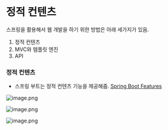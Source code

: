 # 정적 컨텐츠

스프링을 활용해서 웹 개발을 하기 위한 방법은 아래 세가지가 있음.

1. 정적 컨텐츠
2. MVC와 템플릿 엔진
3. API

### 정적 컨텐츠

- 스프링 부트는 정적 컨텐츠 기능을 제공해줌.
[Spring Boot Features](https://docs.spring.io/spring-boot/docs/2.3.1.RELEASE/reference/html/spring-boot-features.html#boot-features-spring-mvc-static-content)

![image.png](attachment:7706aea1-c146-4d33-8054-0d5643569cc9:image.png)

![image.png](attachment:7cf84114-4bad-4bdc-b081-c430b22b0457:image.png)

![image.png](attachment:4b7098e3-1629-4c43-9e2b-57699b0d2394:image.png)